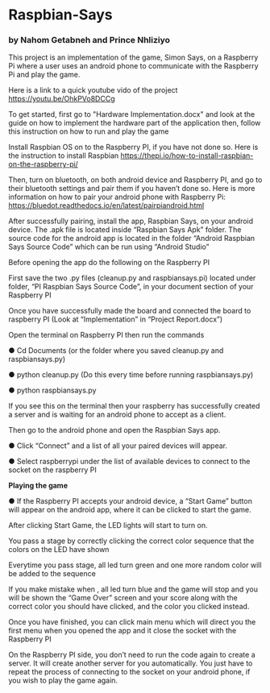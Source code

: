 # Raspbian-Says
### **by Nahom Getabneh and Prince Nhliziyo**


This project is an implementation of the game, Simon Says, on a Raspberry Pi where a user uses an android phone to communicate with the Raspberry Pi and play the game. 

Here is a link to a quick youtube vido of the project
https://youtu.be/OhkPVo8DCCg

To get started, first go to "Hardware Implementation.docx" and look at the guide on how to implement the hardware part of the application then, follow this instruction on how to run and play the game

Install Raspbian OS on to the Raspberry PI, if you have not done so. Here is the instruction to install Raspbian
https://thepi.io/how-to-install-raspbian-on-the-raspberry-pi/

Then, turn on bluetooth, on both android device and Raspberry PI, and go to  their bluetooth settings and pair them if you haven’t done so. Here is more information on how to pair your android phone with Raspberry Pi: https://bluedot.readthedocs.io/en/latest/pairpiandroid.html

After successfully pairing, install the app, Raspbian Says, on your android device. The .apk file is located inside “Raspbian Says Apk” folder. The source code for the android app is located in the folder “Android Raspbian Says Source Code” which can be run using “Android  Studio”

Before opening the app do the following on the Raspberry PI

First save the two .py files (cleanup.py and raspbiansays.pi) located under folder, “PI Raspbian Says Source Code”, in your document section of your Raspberry PI

Once you have successfully made the board and connected the board to raspberry PI (Look at “Implementation” in “Project Report.docx”)

Open the terminal on Raspberry PI then run the commands

   ●	Cd Documents (or the folder where you saved cleanup.py and raspbiansays.py)

   ●	python cleanup.py  (Do this every time before running  raspbiansays.py)

   ●	python raspbiansays.py





If you see this on the terminal then your raspberry has successfully created a server and is waiting for an android phone to accept as a client.

Then go to the android phone and open the Raspbian Says app.

   ●	Click “Connect” and a list of all your paired devices will appear.
   
   ●	Select raspberrypi under the list of available devices to connect to the socket on the raspberry PI



**Playing the game** 


   ●	If the Raspberry PI accepts your android device, a “Start Game” button will appear on the android app, where it can be clicked to start the game. 


After clicking Start Game, the LED lights will start to turn on.

You pass a stage by correctly clicking the correct color sequence that the colors on the LED have shown

Everytime you pass stage, all led turn green and one more random color will be added to the sequence

If you make mistake when , all led turn blue and the game will stop and you will be shown the “Game Over” screen and your score along with the correct color you should have clicked, and the color you clicked instead.

Once you have finished, you can click main menu which will direct you the first menu when you opened the app and it close the socket with the Raspberry PI

On the Raspberry PI side, you don’t need to run the code again to create a server. It will create another server for you automatically. You just have to repeat the process of connecting to the socket on your android phone, if you wish to play the game again.   







